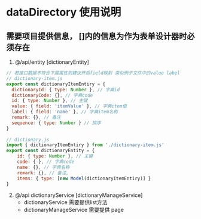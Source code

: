 # dataDirectory 使用说明

## 需要项目提供信息， []内的信息为作为表单设计器时必须存在 

1. @/api/entity [dictionaryEntity]
```javascript
// 若接口数据不符合下属属性则建议开启field映射 类似例子文件中的value label
// dictionary-item.js
export const dictionaryItemEntiry = {
  dictionaryId: { type: Number }, // 字典id
  dictionaryCode: {}, // 字典code
  id: { type: Number }, // 主键
  value: { field: 'itemValue' }, // 字典item值
  label: { field: 'name' }, // 字典item名称
  remark: {}, // 备注
  sequence: { type: Number } // 排序
}
   
// dictionary.js
import { dictionaryItemEntiry } from './dictionary-item.js'
export const dictionaryEntity = {
    id: { type: Number }, // 主键
    code: { }, // 字典code
    name: {}, // 字典名称
    remark: {}, // 备注,
    items: { type: [new Model(dictionaryItemEntiry)] }
}
```
2. @/api dictionaryService [dictionaryManageService]
    - dictionaryService 需要提供list方法 
    - dictionaryManageService 需要提供 page
